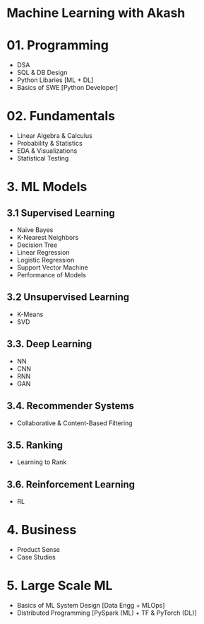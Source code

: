 # Machine Learning with Akash

# 01. Programming
- DSA
- SQL & DB Design
- Python Libaries [ML + DL]
- Basics of SWE [Python Developer]

# 02. Fundamentals
- Linear Algebra & Calculus
- Probability & Statistics
- EDA & Visualizations
- Statistical Testing

# 3. ML Models

## 3.1 Supervised Learning
- Naive Bayes
- K-Nearest Neighbors
- Decision Tree
- Linear Regression
- Logistic Regression
- Support Vector Machine
- Performance of Models

## 3.2 Unsupervised Learning
- K-Means
- SVD

## 3.3. Deep Learning
- NN
- CNN
- RNN
- GAN

## 3.4. Recommender Systems
- Collaborative & Content-Based Filtering

## 3.5. Ranking
- Learning to Rank

## 3.6. Reinforcement Learning
- RL

# 4. Business
- Product Sense
- Case Studies

# 5. Large Scale ML
- Basics of ML System Design [Data Engg + MLOps]
- Distributed Programming [PySpark (ML) + TF & PyTorch (DL)] 

